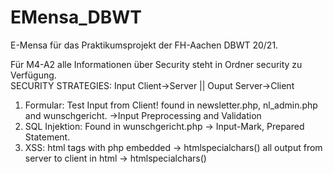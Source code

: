 # EMensa_DBWT
E-Mensa für das Praktikumsprojekt der FH-Aachen DBWT 20/21.

Für M4-A2 alle Informationen über Security steht in Ordner security 
zu Verfügung.  
SECURITY STRATEGIES: Input Client->Server || Ouput Server->Client
1) Formular: Test Input from Client! found in newsletter.php, nl_admin.php and wunschgericht.
    ->Input Preprocessing and Validation
2) SQL Injektion: Found in wunschgericht.php
    -> Input-Mark, Prepared Statement.
3) XSS: html tags with php embedded
    -> htmlspecialchars()
        all output from server to client in html
    -> htmlspecialchars()